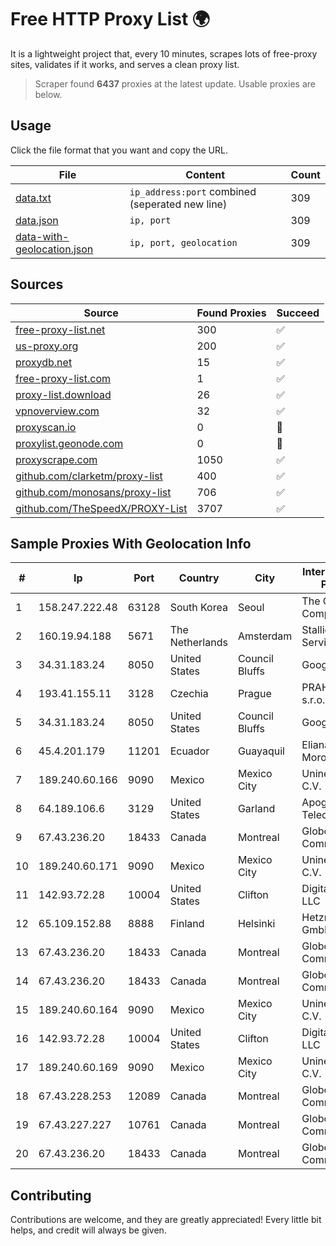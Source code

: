 
# Free HTTP Proxy List 🌍

It is a lightweight project that, every 10 minutes, scrapes lots of free-proxy sites, validates if it works, and serves a clean proxy list.


> Scraper found **6437** proxies at the latest update. Usable proxies are below.

## Usage

Click the file format that you want and copy the URL.


|File|Content|Count|
|----|-------|-----|
|[data.txt](https://raw.githubusercontent.com/themiralay/Proxy-List-World/master/data.txt)|`ip_address:port` combined (seperated new line)|309|
|[data.json](https://raw.githubusercontent.com/themiralay/Proxy-List-World/master/data.json)|`ip, port`|309|
|[data-with-geolocation.json](https://raw.githubusercontent.com/themiralay/Proxy-List-World/master/data-with-geolocation.json)|`ip, port, geolocation`|309|

## Sources

|Source|Found Proxies|Succeed|
|------|-------------|-------|
|[free-proxy-list.net](https://free-proxy-list.net)|300|✅|
|[us-proxy.org](https://www.us-proxy.org)|200|✅|
|[proxydb.net](http://proxydb.net)|15|✅|
|[free-proxy-list.com](https://free-proxy-list.com/?page=&port=&type%5B%5D=http&type%5B%5D=https&up_time=0&search=Search)|1|✅|
|[proxy-list.download](https://www.proxy-list.download/HTTP)|26|✅|
|[vpnoverview.com](https://vpnoverview.com/privacy/anonymous-browsing/free-proxy-servers)|32|✅|
|[proxyscan.io](https://www.proxyscan.io)|0|🚫|
|[proxylist.geonode.com](https://proxylist.geonode.com/api/proxy-list?limit=300&page=1&sort_by=lastChecked&sort_type=desc&protocols=http,https)|0|🚫|
|[proxyscrape.com](https://api.proxyscrape.com/v2/?request=displayproxies&protocol=http&timeout=10000&country=all&ssl=all&anonymity=all)|1050|✅|
|[github.com/clarketm/proxy-list](https://raw.githubusercontent.com/clarketm/proxy-list/master/proxy-list-raw.txt)|400|✅|
|[github.com/monosans/proxy-list](https://raw.githubusercontent.com/monosans/proxy-list/main/proxies/http.txt)|706|✅|
|[github.com/TheSpeedX/PROXY-List](https://raw.githubusercontent.com/TheSpeedX/PROXY-List/master/http.txt)|3707|✅|


## Sample Proxies With Geolocation Info

|#|Ip|Port|Country|City|Internet Service Provider|
|-|--|----|-------|----|-------------------------|
|1|158.247.222.48|63128|South Korea|Seoul|The Constant Company, LLC|
|2|160.19.94.188|5671|The Netherlands|Amsterdam|Stallion Network Services Limited|
|3|34.31.183.24|8050|United States|Council Bluffs|Google LLC|
|4|193.41.155.11|3128|Czechia|Prague|PRAHA12.com s.r.o.|
|5|34.31.183.24|8050|United States|Council Bluffs|Google LLC|
|6|45.4.201.179|11201|Ecuador|Guayaquil|Eliana Vanessa Morocho Oña|
|7|189.240.60.166|9090|Mexico|Mexico City|Uninet S.A. de C.V.|
|8|64.189.106.6|3129|United States|Garland|Apogee Telecom Inc.|
|9|67.43.236.20|18433|Canada|Montreal|GloboTech Communications|
|10|189.240.60.171|9090|Mexico|Mexico City|Uninet S.A. de C.V.|
|11|142.93.72.28|10004|United States|Clifton|DigitalOcean, LLC|
|12|65.109.152.88|8888|Finland|Helsinki|Hetzner Online GmbH|
|13|67.43.236.20|18433|Canada|Montreal|GloboTech Communications|
|14|67.43.236.20|18433|Canada|Montreal|GloboTech Communications|
|15|189.240.60.164|9090|Mexico|Mexico City|Uninet S.A. de C.V.|
|16|142.93.72.28|10004|United States|Clifton|DigitalOcean, LLC|
|17|189.240.60.169|9090|Mexico|Mexico City|Uninet S.A. de C.V.|
|18|67.43.228.253|12089|Canada|Montreal|GloboTech Communications|
|19|67.43.227.227|10761|Canada|Montreal|GloboTech Communications|
|20|67.43.236.20|18433|Canada|Montreal|GloboTech Communications|



## Contributing

Contributions are welcome, and they are greatly appreciated! Every
little bit helps, and credit will always be given.

